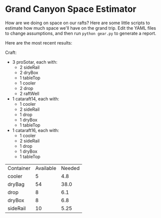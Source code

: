 
Grand Canyon Space Estimator
============================

How are we doing on space on our rafts?  Here are some little scripts to
estimate how much space we'll have on the grand trip. Edit
the YAML files to change assumptions, and then run `python gear.py` to generate
a report.

Here are the most recent results:

Craft:
  - 3 proSotar, each with:
    - 2 sideRail
    - 2 dryBox
    - 1 tableTop
    - 1 cooler
    - 2 drop
    - 2 raftWell
  - 1 cataraft14, each with:
    - 1 cooler
    - 2 sideRail
    - 1 drop
    - 1 dryBox
    - 1 tableTop
  - 1 cataraft16, each with:
    - 1 cooler
    - 2 sideRail
    - 1 drop
    - 1 dryBox
    - 1 tableTop

<table><tr><td>Container</td><td>Available</td><td>Needed</td></tr><tr><td>cooler</td><td>5</td><td>4.8</td></tr><tr><td>dryBag</td><td>54</td><td>38.0</td></tr><tr><td>drop</td><td>8</td><td>6.1</td></tr><tr><td>dryBox</td><td>8</td><td>6.8</td></tr><tr><td>sideRail</td><td>10</td><td>5.25</td></tr></table>